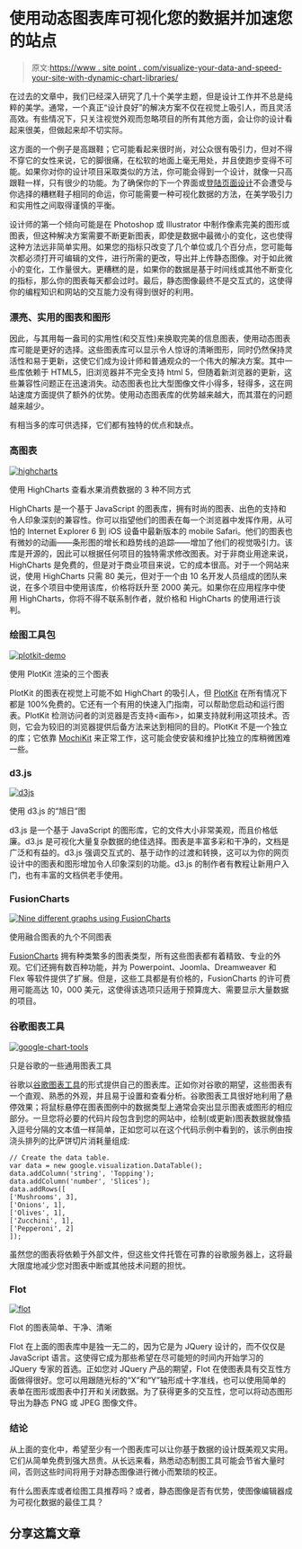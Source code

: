 # 使用动态图表库可视化您的数据并加速您的站点

> 原文:[https://www . site point . com/visualize-your-data-and-speed-your-site-with-dynamic-chart-libraries/](https://www.sitepoint.com/visualize-your-data-and-speed-up-your-site-with-dynamic-chart-libraries/)

在过去的文章中，我们已经深入研究了几十个美学主题，但是设计工作并不总是纯粹的美学。通常，一个真正“设计良好”的解决方案不仅在视觉上吸引人，而且灵活高效。有些情况下，只关注视觉外观而忽略项目的所有其他方面，会让你的设计看起来很美，但做起来却不切实际。

这方面的一个例子是高跟鞋；它可能看起来很时尚，对公众很有吸引力，但对不得不穿它的女性来说，它的脚很痛，在松软的地面上毫无用处，并且使跑步变得不可能。如果你对你的设计项目采取类似的方法，你可能会得到一个设计，就像一只高跟鞋一样，只有很少的功能。为了确保你的下一个界面或[登陆页面设计](https://www.sitepoint.com/10-landing-page-reviews/)不会遭受与你选择的糟糕鞋子相同的命运，你可能需要一种可视化数据的方法，在美学吸引力和实用性之间取得谨慎的平衡。

设计师的第一个倾向可能是在 Photoshop 或 Illustrator 中制作像素完美的图形或图表，但这种解决方案需要不断更新图表，即使是数据中最微小的变化，这也使得这种方法远非简单实用。如果您的指标只改变了几个单位或几个百分点，您可能每次都必须打开可编辑的文件，进行所需的更改，导出并上传静态图像。对于如此微小的变化，工作量很大。更糟糕的是，如果你的数据是基于时间线或其他不断变化的指标，那么你的图表每天都会过时。最后，静态图像最终不是交互式的，这使得你的编程知识和网站的交互能力没有得到很好的利用。

### 漂亮、实用的图表和图形

因此，与其用每一盎司的实用性(和交互性)来换取完美的信息图表，使用动态图表库可能是更好的选择。这些图表库可以显示令人惊讶的清晰图形，同时仍然保持灵活性和易于更新，这使它们成为设计师和普通观众的一个伟大的解决方案。其中一些库依赖于 HTML5，旧浏览器并不完全支持 html 5，但随着新浏览器的更新，这些兼容性问题正在迅速消失。动态图表也比大型图像文件小得多，轻得多，这在网站速度方面提供了额外的优势。使用动态图表库的优势越来越大，而其潜在的问题越来越少。

有相当多的库可供选择，它们都有独特的优点和缺点。

### 高图表

[![](../Images/5ff1249b15a777df6b3c3950689a2330.png "highcharts")](https://www.sitepoint.com/wp-content/uploads/2012/03/highcharts.jpg)

使用 HighCharts 查看水果消费数据的 3 种不同方式

HighCharts 是一个基于 JavaScript 的图表库，拥有时尚的图表、出色的支持和令人印象深刻的兼容性。你可以指望他们的图表在每一个浏览器中发挥作用，从可怕的 Internet Explorer 6 到 iOS 设备中最新版本的 mobile Safari。他们的图表也有微妙的动画——条形图的增长和趋势线的追踪——增加了他们的视觉吸引力。该库是开源的，因此可以根据任何项目的独特需求修改图表。对于非商业用途来说，HighCharts 是免费的，但是对于商业项目来说，它的成本很高。对于一个网站来说，使用 HighCharts 只需 80 美元，但对于一个由 10 名开发人员组成的团队来说，在多个项目中使用该库，价格将跃升至 2000 美元。如果你在应用程序中使用 HighCharts，你将不得不联系制作者，就价格和 HighCharts 的使用进行谈判。

### 绘图工具包

[![](../Images/d2b9ea4f63a3881214c7c391b20ab2b8.png "plotkit-demo")](https://www.sitepoint.com/wp-content/uploads/2012/03/plotkit-demo.jpg)

使用 PlotKit 渲染的三个图表

PlotKit 的图表在视觉上可能不如 HighChart 的吸引人，但 [PlotKit](http://www.liquidx.net/plotkit/) 在所有情况下都是 100%免费的。它还有一个有用的快速入门指南，可以帮助您启动和运行图表。PlotKit 检测访问者的浏览器是否支持<画布>，如果支持就利用这项技术。否则，它会为较旧的浏览器提供后备方法来达到相同的目的。PlotKit 不是一个独立的库；它依靠 [MochiKit](http://mochi.github.com/mochikit/) 来正常工作，这可能会使安装和维护比独立的库稍微困难一些。

### d3.js

[![](../Images/50de1323feca881f2ce3ce9606358061.png "d3js")](https://www.sitepoint.com/wp-content/uploads/2012/03/d3js.jpg)

使用 d3.js 的“旭日”图

d3.js 是一个基于 JavaScript 的图形库，它的文件大小非常美观，而且价格低廉。d3.js 是可视化大量复杂数据的绝佳选择。图表是丰富多彩和干净的，文档是广泛和有益的。d3.js 强调交互式的、基于动作的过渡和转换，这可以为你的网页设计中的图表和图形增加令人印象深刻的功能。d3.js 的制作者有教程让新用户入门，也有丰富的文档供老手使用。

### FusionCharts

[![Nine different graphs using FusionCharts](../Images/7dc6796ee8d4ea9fd560a525bac67e1b.png "fusioncharts")](https://www.sitepoint.com/wp-content/uploads/2012/03/fusioncharts.jpg)

使用融合图表的九个不同图表

[FusionCharts](http://www.fusioncharts.com/) 拥有种类繁多的图表类型，所有这些图表都有着精致、专业的外观。它们还拥有数百种功能，并为 Powerpoint、Joomla、Dreamweaver 和 Flex 等软件提供了扩展。但是，这些工具都是有价格的，FusionCharts 的许可费用可能高达 10，000 美元，这使得该选项只适用于预算庞大、需要显示大量数据的项目。

### 谷歌图表工具

[![](../Images/5049592f06c5afa3fa513c7e328fee50.png "google-chart-tools")](https://www.sitepoint.com/wp-content/uploads/2012/03/google-chart-tools.jpg)

只是谷歌的一些通用图表工具

谷歌以[谷歌图表工具](http://code.google.com/apis/chart/interactive/docs/index.html)的形式提供自己的图表库。正如你对谷歌的期望，这些图表有一个直观、熟悉的外观，并且易于设置和查看分析。谷歌图表工具很好地利用了悬停效果；将鼠标悬停在图表图例中的数据类型上通常会突出显示图表或图形的相应部分。一旦您将必要的代码片段包含到您的网站中，绘制(或更新)图表数据就像插入逗号分隔的文本值一样简单，正如您可以在这个代码示例中看到的，该示例由按浇头排列的比萨饼切片消耗量组成:

```
// Create the data table.
var data = new google.visualization.DataTable();
data.addColumn('string', 'Topping');
data.addColumn('number', 'Slices');
data.addRows([
['Mushrooms', 3],
['Onions', 1],
['Olives', 1],
['Zucchini', 1],
['Pepperoni', 2]
]);
```

虽然您的图表将依赖于外部文件，但这些文件托管在可靠的谷歌服务器上，这将最大限度地减少您对图表中断或其他技术问题的担忧。

### Flot

[![](../Images/1f4a2e30a0dc998d6b2ecd48c0383632.png "flot")](https://www.sitepoint.com/wp-content/uploads/2012/03/flot.jpg)

Flot 的图表简单、干净、清晰

Flot 在上面的图表库中是独一无二的，因为它是为 JQuery 设计的，而不仅仅是 JavaScript 语言。这使得它成为那些希望在尽可能短的时间内开始学习的 JQuery 专家的首选。正如您对 JQuery 产品的期望，Flot 在使图表具有交互性方面做得很好。您可以用跟随光标的“X”和“Y”轴形成十字准线，也可以使用简单的表单在图形或图表中打开和关闭数据。为了获得更多的交互性，您可以将动态图形导出为静态 PNG 或 JPEG 图像文件。

### 结论

从上面的变化中，希望至少有一个图表库可以让你基于数据的设计既美观又实用。它们从简单免费到强大昂贵。从长远来看，熟悉动态制图工具可能会节省大量时间，否则这些时间将用于对静态图像进行微小而繁琐的校正。

有什么图表库或者绘图工具推荐吗？或者，静态图像是否有优势，使图像编辑器成为可视化数据的最佳工具？

## 分享这篇文章